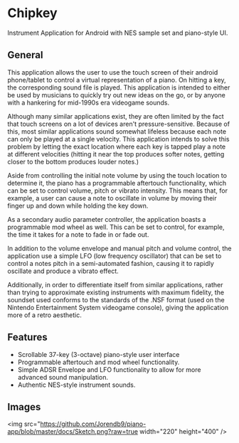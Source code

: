 # Chipkey

Instrument Application for Android with NES sample set and piano-style UI.

## General 

This application allows the user to use the touch screen of their android phone/tablet to control a virtual representation of a piano. On hitting a key, the corresponding sound file is played. This application is intended to either be used by musicians to quickly try out new ideas on the go, or by anyone with a hankering for mid-1990s era videogame sounds.

Although many similar applications exist, they are often limited by the fact that touch screens on a lot of devices aren't
pressure-sensitive. Because of this, most similar applications sound somewhat lifeless because each note can only be played at a single velocity. This application intends to solve this problem by letting the exact location where each key is tapped play a note at different velocities (hitting it near the top produces softer notes, getting closer to the bottom produces louder notes.)

Aside from controlling the initial note volume by using the touch location to determine it, the piano has a programmable aftertouch functionality, which can be set to control volume, pitch or vibrato intensity. This means that, for example, a user can cause a note to oscillate in volume by moving their finger up and down while holding the key down.

As a secondary audio parameter controller, the application boasts a programmable mod wheel as well. This can be set to control, for example, the time it takes for a note to fade in or fade out.

In addition to the volume envelope and manual pitch and volume control, the application use a simple LFO (low frequency oscillator) that can be set to control a notes pitch in a semi-automated fashion, causing it to rapidly oscillate and produce a vibrato effect.

Additionally, in order to differentiate itself from similar applications, rather than trying to approximate existing instruments with maximum fidelity, the soundset used conforms to the standards of the .NSF format (used on the Nintendo Entertainment System videogame console), giving the application more of a retro aesthetic.

## Features

- Scrollable 37-key (3-octave) piano-style user interface
- Programmable aftertouch and mod wheel functionality.
- Simple ADSR Envelope and LFO functionality to allow for more advanced sound manipulation.
- Authentic NES-style instrument sounds.



## Images
<img src="https://github.com/Jorendb9/piano-app/blob/master/docs/Sketch.png?raw=true width="220" height="400" />
